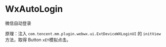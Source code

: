 # WxAutoLogin
 微信自动登录

原理：注入 `com.tencent.mm.plugin.webwx.ui.ExtDeviceWXLoginUI` 的 `initView` 方法，取得 Button `xEY`模拟点击。

